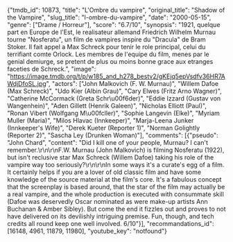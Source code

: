 {"tmdb_id": 10873, "title": "L'Ombre du vampire", "original_title": "Shadow of the Vampire", "slug_title": "l-ombre-du-vampire", "date": "2000-05-15", "genre": ["Drame / Horreur"], "score": "6.7/10", "synopsis": "1921, quelque part en Europe de l'Est, le realisateur allemand Friedrich Wilhelm Murnau tourne \"Nosferatu\", un film de vampires inspire du \"Dracula\" de Bram Stoker. Il fait appel a Max Schreck pour tenir le role principal, celui du terrifiant comte Orlock. Les membres de l'equipe du film, menes par le genial demiurge, se pretent de plus ou moins bonne grace aux etranges faceties de Schreck.", "image": "https://image.tmdb.org/t/p/w185_and_h278_bestv2/gKEjq5epVsdfv36HR7AWdjDfoSL.jpg", "actors": ["John Malkovich (F. W. Murnau)", "Willem Dafoe (Max Schreck)", "Udo Kier (Albin Grau)", "Cary Elwes (Fritz Arno Wagner)", "Catherine McCormack (Greta Schr\u00f6der)", "Eddie Izzard (Gustav von Wangenhein)", "Aden Gillett (Henrik Galeen)", "Nicholas Elliott (Paul)", "Ronan Vibert (Wolfgang M\u00fcller)", "Sophie Langevin (Elke)", "Myriam Muller (Maria)", "Milos Hlavac (Innkeeper)", "Marja-Leena Junker (Innkeeper's Wife)", "Derek Kueter (Reporter 1)", "Norman Golightly (Reporter 2)", "Sascha Ley (Drunken Woman)"], "comments": [{"pseudo": "John Chard", "content": "Did I kill one of your people, Murnau? I can't remember.\r\n\r\nF.W. Murnau (John Malkovich) is filming Nosferatu (1922), but isn't reclusive star Max Schreck (Willem Dafoe) taking his role of the vampire way too seriously?\r\n\r\nIn some ways it's a curate's egg of a film. It certainly helps if you are a lover of old classic film and have some knowledge of the source material at the film's core. It's a fabulous concept that the screenplay is based around, that the star of the film may actually be a real vampire, and the whole production is executed with consummate skill (Dafoe was deservedly Oscar nominated as were make-up artists Ann Buchanan & Amber Sibley). But come the end it fizzles out and proves to not have delivered on its devilishly intriguing premise. Fun, though, and tech credits all round keep one well involved. 6/10"}], "recommandations_id": [16148, 4961, 11879, 11980], "youtube_key": "notfound"}